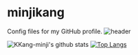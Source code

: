 # minjikang
Config files for my GitHub profile.
![header](https://capsule-render.vercel.app/api?type=waving&color=d6ace6&height=400&text=Minji%20Kang&fontColor=d6ace8&fontSize=80&animation=fadeIn&desc=안녕하세요%20빅데이터%20공부를%20하고있는%20학생입니다&descAlign=70&descAlignY=70&descSize=15)

![KKang-minji's github stats](https://github-readme-stats.vercel.app/api?username=KKang-minji&show_icons=true)
[![Top Langs](https://github-readme-stats.vercel.app/api/top-langs/?username=KKang-minji&layout=compact)](https://github.com/KKang-minji/github-readme-stats)

